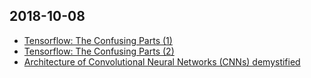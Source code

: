 ## 2018-10-08
- [Tensorflow: The Confusing Parts (1)](https://github.com/SunnyMarkLiu/daily-intensive-reading-roadmap/blob/master/notes/Tensorflow:%20The%20Confusing%20Parts%201.md)
- [Tensorflow: The Confusing Parts (2)](https://github.com/SunnyMarkLiu/daily-intensive-reading-roadmap/blob/master/notes/Tensorflow:%20The%20Confusing%20Parts%202.md)
- [Architecture of Convolutional Neural Networks (CNNs) demystified](https://github.com/SunnyMarkLiu/daily-intensive-reading-roadmap/blob/master/notes/Architecture%20of%20Convolutional%20Neural%20Networks%20demystified.md)
